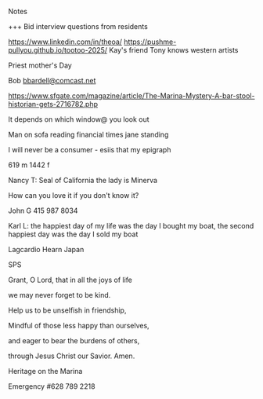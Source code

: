 Notes

+++
Bid interview questions from residents&nbsp;

<a href="https://www.linkedin.com/in/theoa/">https://www.linkedin.com/in/theoa/</a>
<a href="https://pushme-pullyou.github.io/tootoo-2025/">https://pushme-pullyou.github.io/tootoo-2025/</a>
Kay's friend Tony knows western artists

Priest mother's Day

Bob <a href="mailto:bbardell@comcast.net">bbardell@comcast.net</a>

<a href="https://www.sfgate.com/magazine/article/The-Marina-Mystery-A-bar-stool-historian-gets-2716782.php">https://www.sfgate.com/magazine/article/The-Marina-Mystery-A-bar-stool-historian-gets-2716782.php</a>

It depends on which window@ you look out

Man on sofa reading financial times jane standing

I will never be a consumer - esiis that my epigraph

619 m 1442 f

Nancy T: Seal of California the lady is Minerva&nbsp;

How can you love it if you don't know it?

John G 415 987 8034

Karl L: the happiest day of my life was the day I bought my boat, the second happiest day was the day I sold my boat

Lagcardio Hearn Japan

SPS

Grant, O Lord, that in all the joys of life

we may never forget to be kind.

Help us to be unselfish in friendship,

Mindful of those less happy than ourselves,

and eager to bear the burdens of others,

through Jesus Christ our Savior. Amen.

Heritage on the Marina

Emergency #628 789 2218